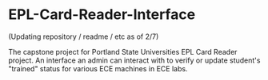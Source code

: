 # EPL-Card-Reader-Interface
(Updating repository / readme / etc as of 2/7)

The capstone project for Portland State Universities EPL Card Reader project. An interface an admin can interact with to verify or update student's "trained" status for various ECE machines in ECE labs.
